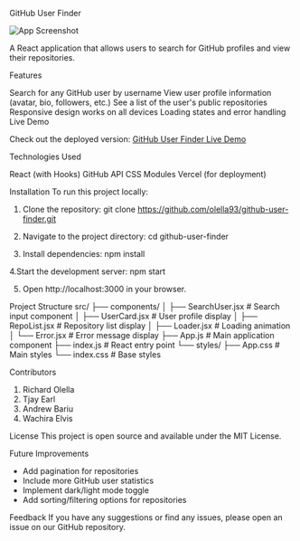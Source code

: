 GitHub User Finder

![App Screenshot](https://i.imgur.com/5bxw1aU.png) 

A React application that allows users to search for GitHub profiles and view their repositories.

Features

Search for any GitHub user by username
View user profile information (avatar, bio, followers, etc.)
See a list of the user's public repositories
Responsive design works on all devices
Loading states and error handling
Live Demo

Check out the deployed version:
[GitHub User Finder Live Demo](https://git-hub-user-finder-tau.vercel.app)

Technologies Used

React (with Hooks)
GitHub API
CSS Modules
Vercel (for deployment)

Installation
To run this project locally:
1. Clone the repository:
   git clone https://github.com/olella93/github-user-finder.git

2. Navigate to the project directory:
 cd github-user-finder

3. Install dependencies:
   npm install

 4.Start the development server:
  npm start

5. Open http://localhost:3000 in your browser.

Project Structure
src/
├── components/
│   ├── SearchUser.jsx    # Search input component
│   ├── UserCard.jsx      # User profile display
│   ├── RepoList.jsx      # Repository list display
│   ├── Loader.jsx        # Loading animation
│   └── Error.jsx         # Error message display
├── App.js                # Main application component
├── index.js              # React entry point
└── styles/
    ├── App.css           # Main styles
    └── index.css         # Base styles

Contributors

1. Richard Olella
2. Tjay Earl
3. Andrew Bariu
4. Wachira Elvis

License
This project is open source and available under the MIT License.

Future Improvements

- Add pagination for repositories
- Include more GitHub user statistics
- Implement dark/light mode toggle
- Add sorting/filtering options for repositories

Feedback
If you have any suggestions or find any issues, please open an issue on our GitHub repository.
